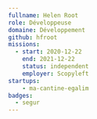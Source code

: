 ```yaml
---
fullname: Helen Root
role: Développeuse
domaine: Développement
github: hfroot
missions:
  - start: 2020-12-22
    end: 2021-12-22
    status: independent
    employer: Scopyleft
startups:
    - ma-cantine-egalim
badges:
  - segur
---
```



